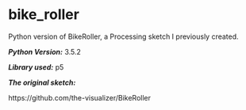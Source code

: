 # bike_roller
Python version of BikeRoller, a Processing sketch I previously created.
<p><b><i>Python Version:</b></i> 3.5.2</p>
<p><b><i>Library used:</b></i> p5</p>
<p><b><i>The original sketch:</i></b></p>
<p><a>https://github.com/the-visualizer/BikeRoller</a></p>
